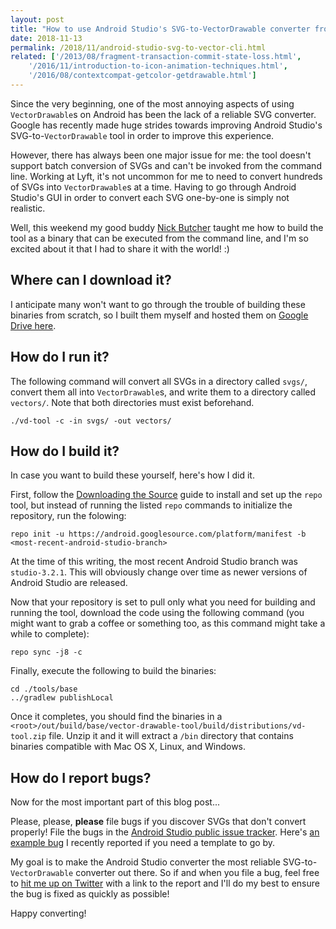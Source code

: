 ```yaml
---
layout: post
title: "How to use Android Studio's SVG-to-VectorDrawable converter from the command line"
date: 2018-11-13
permalink: /2018/11/android-studio-svg-to-vector-cli.html
related: ['/2013/08/fragment-transaction-commit-state-loss.html',
    '/2016/11/introduction-to-icon-animation-techniques.html',
    '/2016/08/contextcompat-getcolor-getdrawable.html']
---
```


<!--morestart-->

Since the very beginning, one of the most annoying aspects of using `VectorDrawable`s on Android has been the lack of a reliable SVG converter. Google has recently made huge strides towards improving Android Studio's SVG-to-`VectorDrawable` tool in order to improve this experience. 

However, there has always been one major issue for me: the tool doesn't support batch conversion of SVGs and can't be invoked from the command line. Working at Lyft, it's not uncommon for me to need to convert hundreds of SVGs into `VectorDrawable`s at a time. Having to go through Android Studio's GUI in order to convert each SVG one-by-one is simply not realistic.

<!--more-->

Well, this weekend my good buddy [Nick Butcher](https://twitter.com/crafty) taught me how to build the tool as a binary that can be executed from the command line, and I'm so excited about it that I had to share it with the world! :)

## Where can I download it?

I anticipate many won't want to go through the trouble of building these binaries from scratch, so I built them myself and hosted them on [Google Drive here](j.mp/svg-to-vector-google-drive).

## How do I run it?

The following command will convert all SVGs in a directory called `svgs/`, convert them all into `VectorDrawable`s, and write them to a directory called `vectors/`. Note that both directories must exist beforehand.

```
./vd-tool -c -in svgs/ -out vectors/
```

## How do I build it?

In case you want to build these yourself, here's how I did it.

First, follow the [Downloading the Source](https://source.android.com/source/downloading.html) guide to install and set up the `repo` tool, but instead of running the listed `repo` commands to initialize the repository, run the folowing:

```
repo init -u https://android.googlesource.com/platform/manifest -b <most-recent-android-studio-branch>
```

At the time of this writing, the most recent Android Studio branch was `studio-3.2.1`. This will obviously change over time as newer versions of Android Studio are released.

Now that your repository is set to pull only what you need for building and running the tool, download the code using the following command (you might want to grab a coffee or something too, as this command might take a while to complete):

```
repo sync -j8 -c
```

Finally, execute the following to build the binaries:

```
cd ./tools/base
../gradlew publishLocal
```

Once it completes, you should find the binaries in a `<root>/out/build/base/vector-drawable-tool/build/distributions/vd-tool.zip` file. Unzip it and it will extract a `/bin` directory that contains binaries compatible with Mac OS X, Linux, and Windows.

## How do I report bugs?

Now for the most important part of this blog post...

Please, please, **please** file bugs if you discover SVGs that don't convert properly! File the bugs in the [Android Studio public issue tracker](https://issuetracker.google.com/issues?q=componentid:192708%20status:open). Here's [an example bug](https://issuetracker.google.com/issues/119372339) I recently reported if you need a template to go by.

My goal is to make the Android Studio converter the most reliable SVG-to-`VectorDrawable` converter out there. So if and when you file a bug, feel free to [hit me up on Twitter](https://twitter.com/alexjlockwood) with a link to the report and I'll do my best to ensure the bug is fixed as quickly as possible!

Happy converting!
